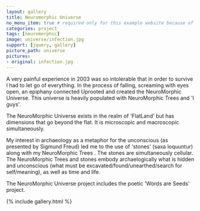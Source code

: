 ```yaml
---
layout: gallery
title: Neuromorphic Universe
no_menu_item: true # required only for this example website because of menu construction
categories: project
tags: [neuromorphic]
image: universe/infection.jpg
support: [jquery, gallery]
picture_path: universe
pictures:
- original: infection.jpg
---
```


A very painful experience in 2003 was so intolerable that in order to survive I had to let go of everything. In the process of falling, screaming with eyes open, an epiphany connected Uprooted and created the NeuroMorphic Universe. This universe is heavily populated with NeuroMorphic Trees and 'I guys'.

The NeuroMorphic Universe exists in the realm of 'FlatLand' but has dimensions that go beyond the flat.
It is microscopic and macroscopic simultaneously.

My interest in archaeology as a metaphor for the unconscious (as presented by Sigmund Freud) led me to the use of 'stones' (saxa loquuntur) along with my NeuroMorphic Trees . The stones are simultaneously cellular. The NeuroMorphic Trees and stones embody archaelogically what is hidden and unconscious (what must be excavated/found/unearthed/search for self/meaning), as well as time and life.

The NeuroMorphic Universe project includes the poetic 'Words are Seeds' project.

{% include gallery.html %}

